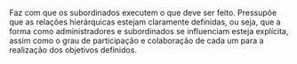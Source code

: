 Faz com que os subordinados executem o que deve ser feito. Pressupõe que as relações hierárquicas estejam claramente definidas, ou seja, que a forma como administradores e subordinados se influenciam esteja explícita, assim como o grau de participação e colaboração de cada um para a realização dos objetivos definidos.